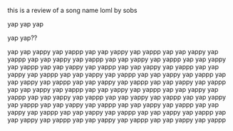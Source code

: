 this is a review of a song name loml by sobs


yap yap yap


yap yap??

yap yap yappy yap yappp yap yap yappy yap yappp yap yap yappy yap yappp yap yap yappy yap yappp yap yap yappy yap yappp yap yap yappy yap yappp yap yap yappy yap yappp yap yap yappy yap yappp yap yap yappy yap yappp yap yap yappy yap yappp yap yap yappy yap yappp yap yap yappy yap yappp yap yap yappy yap yappp yap yap yappy yap yappp yap yap yappy yap yappp yap yap yappy yap yappp yap yap yappy yap yappp yap yap yappy yap yappp yap yap yappy yap yappp yap yap yappy yap yappp yap yap yappy yap yappp yap yap yappy yap yappp yap yap yappy yap yappp yap yap yappy yap yappp yap yap yappy yap yappp yap yap yappy yap yappp yap yap yappy yap yappp yap yap yappy yap yappp 